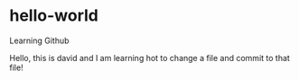 # hello-world
Learning Github

Hello, this is david and I am learning hot to change a file and commit to that file!
